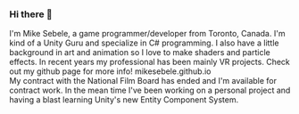 ### Hi there 👋

I'm Mike Sebele, a game programmer/developer from Toronto, Canada.
I'm kind of a Unity Guru and specialize in C# programming. I also have a little background in art and animation so I love to make shaders and particle effects.
In recent years my professional has been mainly VR projects. Check out my github page for more info! mikesebele.github.io  
My contract with the National Film Board has ended and I'm available for contract work.
In the mean time I've been working on a personal project and having a blast learning Unity's new Entity Component System.

<!--
**mikesebele/mikesebele** is a ✨ _special_ ✨ repository because its `README.md` (this file) appears on your GitHub profile.

Here are some ideas to get you started:

- 🔭 I’m currently working on ...
- 🌱 I’m currently learning ...
- 👯 I’m looking to collaborate on ...
- 🤔 I’m looking for help with ...
- 💬 Ask me about ...
- 📫 How to reach me: ...
- 😄 Pronouns: ...
- ⚡ Fun fact: ...
-->
